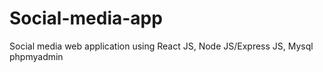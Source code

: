 # Social-media-app
Social media web application using React JS, Node JS/Express JS, Mysql phpmyadmin
